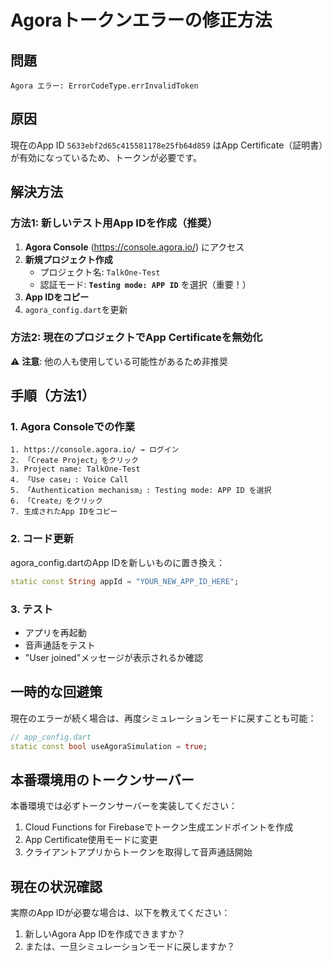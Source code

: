 # Agoraトークンエラーの修正方法

## 問題
```
Agora エラー: ErrorCodeType.errInvalidToken
```

## 原因
現在のApp ID `5633ebf2d65c415581178e25fb64d859` はApp Certificate（証明書）が有効になっているため、トークンが必要です。

## 解決方法

### 方法1: 新しいテスト用App IDを作成（推奨）

1. **Agora Console** (https://console.agora.io/) にアクセス
2. **新規プロジェクト作成**
   - プロジェクト名: `TalkOne-Test`
   - 認証モード: **`Testing mode: APP ID`** を選択（重要！）
3. **App IDをコピー**
4. `agora_config.dart`を更新

### 方法2: 現在のプロジェクトでApp Certificateを無効化

⚠️ **注意**: 他の人も使用している可能性があるため非推奨

## 手順（方法1）

### 1. Agora Consoleでの作業
```
1. https://console.agora.io/ → ログイン
2. 「Create Project」をクリック
3. Project name: TalkOne-Test
4. 「Use case」: Voice Call
5. 「Authentication mechanism」: Testing mode: APP ID を選択
6. 「Create」をクリック
7. 生成されたApp IDをコピー
```

### 2. コード更新
agora_config.dartのApp IDを新しいものに置き換え：

```dart
static const String appId = "YOUR_NEW_APP_ID_HERE";
```

### 3. テスト
- アプリを再起動
- 音声通話をテスト
- "User joined"メッセージが表示されるか確認

## 一時的な回避策

現在のエラーが続く場合は、再度シミュレーションモードに戻すことも可能：

```dart
// app_config.dart
static const bool useAgoraSimulation = true;
```

## 本番環境用のトークンサーバー

本番環境では必ずトークンサーバーを実装してください：

1. Cloud Functions for Firebaseでトークン生成エンドポイントを作成
2. App Certificate使用モードに変更
3. クライアントアプリからトークンを取得して音声通話開始

## 現在の状況確認

実際のApp IDが必要な場合は、以下を教えてください：
1. 新しいAgora App IDを作成できますか？
2. または、一旦シミュレーションモードに戻しますか？